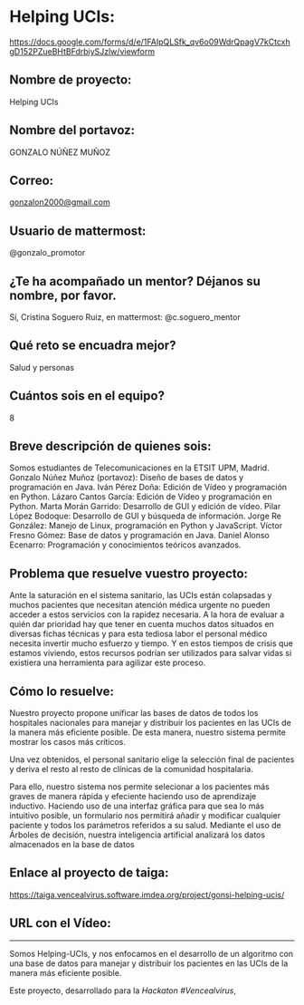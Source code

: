# Helping UCIs:

https://docs.google.com/forms/d/e/1FAIpQLSfk_qv6o09WdrQpagV7kCtcxhgD152PZueBHtBFdrbiySJzlw/viewform

## Nombre de proyecto:
Helping UCIs

## Nombre del portavoz:
GONZALO NÚÑEZ MUÑOZ

## Correo:
gonzalon2000@gmail.com


## Usuario de mattermost:
@gonzalo_promotor

## ¿Te ha acompañado un mentor? Déjanos su nombre, por favor.
Sí, Cristina Soguero Ruiz, en mattermost: @c.soguero_mentor

## Qué reto se encuadra mejor?
Salud y personas

## Cuántos sois en el equipo?
8

## Breve descripción de quienes sois:
Somos estudiantes de Telecomunicaciones en la ETSIT UPM, Madrid.
Gonzalo Núñez Muñoz (portavoz): Diseño de bases de datos y programación en Java.
Iván Pérez Doña: Edición de Vídeo y programación en Python.
Lázaro Cantos García: Edición de Vídeo y programación en Python.
Marta Morán Garrido: Desarrollo de GUI y edición de vídeo.
Pilar López Bodoque: Desarrollo de GUI y búsqueda de información.
Jorge Re González: Manejo de Linux, programación en Python y JavaScript.
Víctor Fresno Gómez: Base de datos y programación en Java.
Daniel Alonso Ecenarro: Programación y conocimientos teóricos avanzados.

## Problema que resuelve vuestro proyecto:
Ante la saturación en el sistema sanitario, las UCIs están colapsadas y muchos pacientes que necesitan atención médica urgente no pueden acceder a estos servicios con la rapidez necesaria.
A la hora de evaluar a quién dar prioridad hay que tener en cuenta muchos datos situados en diversas fichas técnicas y para esta tediosa labor el personal médico necesita invertir mucho esfuerzo y tiempo. Y en estos tiempos de crisis que estamos viviendo, estos recursos podrían ser utilizados para salvar vidas si existiera una herramienta para agilizar este proceso.


## Cómo lo resuelve:
Nuestro proyecto propone unificar las bases de datos de todos los hospitales nacionales para manejar y distribuir los pacientes en las UCIs de la manera más eficiente posible. De esta manera, nuestro sistema permite mostrar los casos más críticos. 

Una vez obtenidos, el personal sanitario elige la selección final de pacientes y deriva el resto al resto de clínicas de la comunidad hospitalaria. 
 
Para ello, nuestro sistema nos permite selecionar a los pacientes más graves de manera rápida y efeciente haciendo uso de aprendizaje inductivo.
Haciendo uso de una interfaz gráfica para que sea lo más intuitivo posible, un formulario nos permitirá añadir y modificar cualquier paciente y todos los parámetros referidos a su salud.
Mediante el uso de Árboles de decisión, nuestra inteligencia artificial analizará los datos almacenados en la base de datos


## Enlace al proyecto de taiga:
https://taiga.vencealvirus.software.imdea.org/project/gonsi-helping-ucis/


## URL con el Vídeo:




----------------------------------------------------------


Somos Helping-UCIs, y nos enfocamos en el desarrollo de un algoritmo con una base de datos para manejar y distribuir los pacientes en las UCIs de la manera más eficiente posible.

Este proyecto, desarrollado para la *Hackaton #Vencealvirus*, 